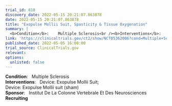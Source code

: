 ```yaml
---
trial_id: 810
discovery_date: 2022-05-15 20:21:07.863878
date: 2022-05-15 20:21:07.863878
title: "Exopulse Mollii Suit, Spasticity & Tissue Oxygenation"
summary: |
  <b>Condition</b>:    Multiple Sclerosis<br /><b>Interventions</b>:    Device: Exopulse Mollii Suit;   Device: Exopulse Mollii suit (sham)<br /><b>Sponsor</b>:    Institut De La Colonne Vertebrale Et Des Neurosciences<br /><b>Recruiting</b>
link: 'https://clinicaltrials.gov/ct2/show/NCT05362006?cond=Multiple+Sclerosis&sfpd_d=14&sel_rss=new14'
published_date: 2022-05-05 16:00:00
trial_source: ClinicalTrials.gov
relevant: 
options:
  unlisted: false
---
```

<b>Condition</b>:    Multiple Sclerosis<br /><b>Interventions</b>:    Device: Exopulse Mollii Suit;   Device: Exopulse Mollii suit (sham)<br /><b>Sponsor</b>:    Institut De La Colonne Vertebrale Et Des Neurosciences<br /><b>Recruiting</b>